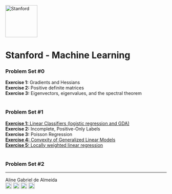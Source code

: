 <a href="https://dlpng.com/png/498606"><img src="https://i.dlpng.com/static/png/498606_preview.png" title="Stanford" alt="Stanford" height="100"></a>

# Stanford - Machine Learning  
  
### Problem Set #0
**Exercise 1:** Gradients and Hessians  
**Exercise 2:** Positive definite matrices  
**Exercise 3:** Eigenvectors, eigenvalues, and the spectral theorem
&nbsp;  
&nbsp;  

### Problem Set #1
[**Exercise 1:** Linear Classifiers (logistic regression and GDA)](https://github.com/AlmeidaAlin3/MachineLearning/tree/master/ProblemSet1/Exercise1)  
**Exercise 2:** Incomplete, Positive-Only Labels    
**Exercise 3:** Poisson Regression  
[**Exercise 4:** Convexity of Generalized Linear Models](https://github.com/AlmeidaAlin3/MachineLearning/tree/master/ProblemSet1/Exercise4)    
[**Exercise 5:** Locally weighted linear regression](https://github.com/AlmeidaAlin3/MachineLearning/tree/master/ProblemSet1/Exercise5)  
&nbsp;
&nbsp;  

### Problem Set #2


---

Aline Gabriel de Almeida  
<a href="https://www.linkedin.com/in/alinegalmeida/"><img src="https://cdn3.iconfinder.com/data/icons/logos-and-brands-adobe/512/201_Linkedin-512.png" title="Linkedin: alinegalmeida" alt="https://www.linkedin.com/in/alinegalmeida/" height="20"></a>
<a href="https://www.kaggle.com/almeidaalin3"><img src="https://cdn3.iconfinder.com/data/icons/logos-and-brands-adobe/512/189_Kaggle-512.png" title="Kaggle: almeidaalin3" alt="https://www.kaggle.com/almeidaalin3" height="20"></a>
<a href="mailto:aline.gabriel.almeida@gmail.com"><img src="https://cdn3.iconfinder.com/data/icons/logos-and-brands-adobe/512/147_Gmail-512.png" title="aline.gabriel.almeida@gmail.com" alt="aline.gabriel.almeida@gmail.com" height="20"></a>
<a href="https://github.com/AlmeidaAlin3/"><img src="https://cdn3.iconfinder.com/data/icons/logos-and-brands-adobe/512/142_Github-512.png" title="Github: AlmeidaAlin3" alt="https://github.com/AlmeidaAlin3/" height="20"></a>
